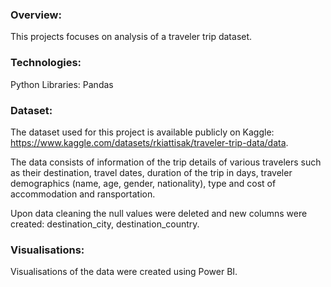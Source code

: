 ### Overview:
This projects focuses on analysis of a traveler trip dataset. 

### Technologies:
Python Libraries: Pandas

### Dataset:
The dataset used for this project is available publicly on Kaggle: https://www.kaggle.com/datasets/rkiattisak/traveler-trip-data/data.

The data consists of information of the trip details of various travelers such as their destination, travel dates, duration of the trip in days, traveler demographics (name, age, gender, nationality), type and cost of accommodation and ransportation.

Upon data cleaning the null values were deleted and new columns were created: destination_city, destination_country.

### Visualisations:
Visualisations of the data were created using Power BI.
